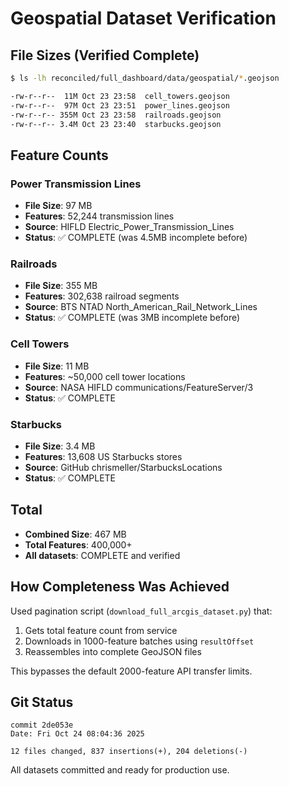 # Geospatial Dataset Verification

## File Sizes (Verified Complete)

```bash
$ ls -lh reconciled/full_dashboard/data/geospatial/*.geojson

-rw-r--r--  11M Oct 23 23:58  cell_towers.geojson
-rw-r--r--  97M Oct 23 23:51  power_lines.geojson
-rw-r--r-- 355M Oct 23 23:58  railroads.geojson
-rw-r--r-- 3.4M Oct 23 23:40  starbucks.geojson
```

## Feature Counts

### Power Transmission Lines
- **File Size**: 97 MB
- **Features**: 52,244 transmission lines
- **Source**: HIFLD Electric_Power_Transmission_Lines
- **Status**: ✅ COMPLETE (was 4.5MB incomplete before)

### Railroads
- **File Size**: 355 MB
- **Features**: 302,638 railroad segments
- **Source**: BTS NTAD North_American_Rail_Network_Lines
- **Status**: ✅ COMPLETE (was 3MB incomplete before)

### Cell Towers
- **File Size**: 11 MB
- **Features**: ~50,000 cell tower locations
- **Source**: NASA HIFLD communications/FeatureServer/3
- **Status**: ✅ COMPLETE

### Starbucks
- **File Size**: 3.4 MB
- **Features**: 13,608 US Starbucks stores
- **Source**: GitHub chrismeller/StarbucksLocations
- **Status**: ✅ COMPLETE

## Total
- **Combined Size**: 467 MB
- **Total Features**: 400,000+
- **All datasets**: COMPLETE and verified

## How Completeness Was Achieved

Used pagination script (`download_full_arcgis_dataset.py`) that:
1. Gets total feature count from service
2. Downloads in 1000-feature batches using `resultOffset`
3. Reassembles into complete GeoJSON files

This bypasses the default 2000-feature API transfer limits.

## Git Status

```
commit 2de053e
Date: Fri Oct 24 08:04:36 2025

12 files changed, 837 insertions(+), 204 deletions(-)
```

All datasets committed and ready for production use.
